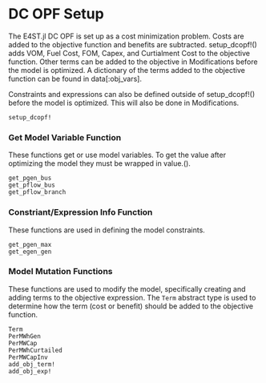 DC OPF Setup
=============

The E4ST.jl DC OPF is set up as a cost minimization problem. Costs are added to the objective function and benefits are subtracted. setup_dcopf!() adds VOM, Fuel Cost, FOM, Capex, and Curtialment Cost to the objective function. Other terms can be added to the objective in Modifications before the model is optimized. A dictionary of the terms added to the objective function can be found in data[:obj_vars]. 

Constraints and expressions can also be defined outside of setup_dcopf!() before the model is optimized. This will also be done in Modifications. 

```@docs
setup_dcopf!
```
### Get Model Variable Function
These functions get or use model variables. To get the value after optimizing the model they must be wrapped in value.(). 
```@docs
get_pgen_bus
get_pflow_bus
get_pflow_branch
```
### Constriant/Expression Info Function
These functions are used in defining the model constraints. 
```@docs
get_pgen_max
get_egen_gen
```

### Model Mutation Functions
These functions are used to modify the model, specifically creating and adding terms to the objective expression. The `Term` abstract type is used to determine how the term (cost or benefit) should be added to the objective function.

```@docs
Term
PerMWhGen
PerMWCap
PerMWhCurtailed
PerMWCapInv
add_obj_term!
add_obj_exp!
```